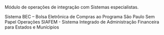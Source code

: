 Módulo de operações de integração com Sistemas especialistas.

Sistema BEC – Bolsa Eletrônica de Compras ao Programa São Paulo Sem Papel Operações SIAFEM - Sistema Integrado de Administração Financeira para Estados e Munícipios
